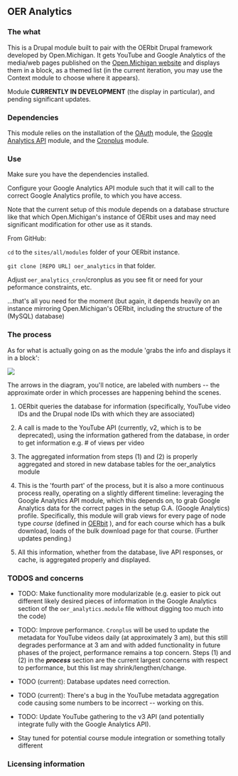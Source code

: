 ## OER Analytics

### The what

This is a Drupal module built to pair with the OERbit Drupal framework developed by Open.Michigan. It gets YouTube and Google Analytics of the media/web pages published on the [Open.Michigan website](http://open.umich.edu) and displays them in a block, as a themed list (in the current iteration, you may use the Context module to choose where it appears).

Module **CURRENTLY IN DEVELOPMENT** (the display in particular), and pending significant updates.

### Dependencies

This module relies on the installation of the [OAuth]() module, the [Google Analytics API]() module, and the [Cronplus]() module.

### Use

Make sure you have the dependencies installed.

Configure your Google Analytics API module such that it will call to the correct Google Analytics profile, to which you have access.

Note that the current setup of this module depends on a database structure like that which Open.Michigan's instance of OERbit uses and may need significant modification for other use as it stands.

From GitHub:

```cd``` to the ```sites/all/modules``` folder of your OERbit instance.

```git clone [REPO URL] oer_analytics``` in that folder.

Adjust ```oer_analytics_cron```/cronplus as you see fit or need for your peformance constraints, etc.


...that's all you need for the moment (but again, it depends heavily on an instance mirroring Open.Michigan's OERbit, including the structure of the (MySQL) database)


### The process

As for what is actually going on as the module 'grabs the info and displays it in a block': 

<img src="analytics_project_diagram_1.png" />

The arrows in the diagram, you'll notice, are labeled with numbers -- the approximate order in which processes are happening behind the scenes.

1) OERbit queries the database for information (specifically, YouTube video IDs and the Drupal node IDs with which they are associated)

2) A call is made to the YouTube API (currently, v2, which is to be deprecated), using the information gathered from the database, in order to get information e.g. # of views per video

3) The aggregated information from steps (1) and (2) is properly aggregated and stored in new database tables for the oer_analytics module

4) This is the 'fourth part' of the process, but it is also a more continuous process really, operating on a slightly different timeline: leveraging the Google Analytics API module, which this depends on, to grab Google Analytics data for the correct pages in the setup G.A. (Google Analytics) profile. Specifically, this module will grab views for every page of node type _course_ (defined in [OERbit]() ), and for each course which has a bulk download, loads of the bulk download page for that course. (Further updates pending.)

5) All this information, whether from the database, live API responses, or cache, is aggregated properly and displayed.

### TODOS and concerns

* TODO: Make functionality more modularizable (e.g. easier to pick out different likely desired pieces of information in the Google Analytics section of the ```oer_analytics.module``` file without digging too much into the code)

* TODO: Improve performance. ```Cronplus``` will be used to update the metadata for YouTube videos daily (at approximately 3 am), but this still degrades performance at 3 am and with added functionality in future phases of the project, performance remains a top concern.
Steps (1) and (2) in the **_process_** section are the current largest concerns with respect to performance, but this list may shrink/lengthen/change.

* TODO (current): Database updates need correction.

* TODO (current): There's a bug in the YouTube metadata aggregation code causing some numbers to be incorrect -- working on this.

* TODO: Update YouTube gathering to the v3 API (and potentially integrate fully with the Google Analytics API).

* Stay tuned for potential course module integration or something totally different

### Licensing information




